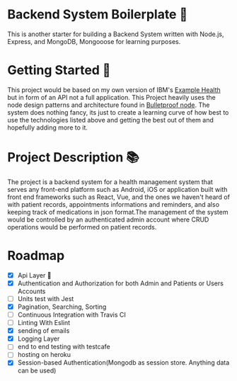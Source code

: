 # Backend System Boilerplate 📖

This is another starter for building a Backend System written with Node.js, Express, and MongoDB, Mongooose for learning purposes.

# Getting Started 🏁

This project would be based on my own version of IBM's [Example Health](https://developer.ibm.com/patterns/app-modernization-s2i-openshift/?cm_mmc=OSocial_Twitter-_-Developer_IBM+Developer-_-WW_WW-_-ibmdev-&cm_mmca1=000037FD&cm_mmca2=10010797&linkId=73533671) but in form of an API not a full application. This Project heavily uses the node design patterns and architecture found in [Bulletproof node](https://github.com/santiq/bulletproof-nodejs). The system does nothing fancy, its just to create a learning curve of how best to use the technologies listed above and getting the best out of them and hopefully adding more to it.

# Project Description 📚

The project is a backend system for a health management system that serves any front-end platform such as Android, iOS or application built with front end frameworks such as React, Vue, and the ones we haven't heard of with patient records, appointments informations and reminders, and also keeping track of medications in json format.The management of the system would be controlled by an authenticated admin account where CRUD operations would be performed on patient records.

# Roadmap

- [x] Api Layer 🍰
- [x] Authentication and Authorization for both Admin and Patients or Users Accounts
- [ ] Units test with Jest
- [x] Pagination, Searching, Sorting
- [ ] Continuous Integration with Travis CI
- [ ] Linting With Eslint
- [x] sending of emails 
- [x] Logging Layer
- [ ] end to end testing with testcafe
- [ ] hosting on heroku
- [x] Session-based Authentication(Mongodb as session store. Anything data can be used)
